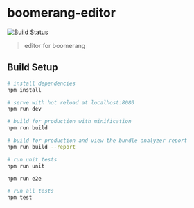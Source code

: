 # boomerang-editor

[![Build Status](https://travis-ci.org/wmzy/boomerang-editor.svg?branch=master)](https://travis-ci.org/wmzy/boomerang-editor)

> editor for boomerang

## Build Setup

``` bash
# install dependencies
npm install

# serve with hot reload at localhost:8080
npm run dev

# build for production with minification
npm run build

# build for production and view the bundle analyzer report
npm run build --report

# run unit tests
npm run unit

npm run e2e

# run all tests
npm test
```


